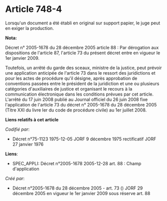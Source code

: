 # Article 748-4

Lorsqu'un document a été établi en original sur support papier, le juge peut en exiger la production.

**Nota:**

Décret n° 2005-1678 du 28 décembre 2005 article 88 : Par dérogation aux dispositions de l'article 87, l'article 73 du présent
décret entre en vigueur le 1er janvier 2009.

Toutefois, un arrêté du garde des sceaux, ministre de la justice, peut prévoir une application anticipée de l'article 73 dans
le ressort des juridictions et pour les actes de procédure qu'il désigne, après approbation de conventions passées entre le
président de la juridiction et une ou plusieurs catégories d'auxiliaires de justice et organisant le recours à la
communication électronique dans les conditions prévues par cet article. L'arrêté du 17 juin 2008 publié au Journal officiel
du 26 juin 2008 fixe l'application de l'article 73 du décret n° 2005-1678 du 28 décembre 2005 (Titre XXI du livre Ier du code
de procédure civile) au 1er juillet 2008.

**Liens relatifs à cet article**

_Codifié par_:

  - Décret n°75-1123 1975-12-05 JORF 9 décembre 1975 rectificatif JORF 27 janvier 1976

**Liens**:

  - SPEC_APPLI: Décret n°2005-1678 2005-12-28 art. 88 : Champ d'application

_Créé par_:

  - Décret n°2005-1678 du 28 décembre 2005 - art. 73 () JORF 29 décembre 2005 en vigueur le 1er janvier 2009 sous réserve art. 88
